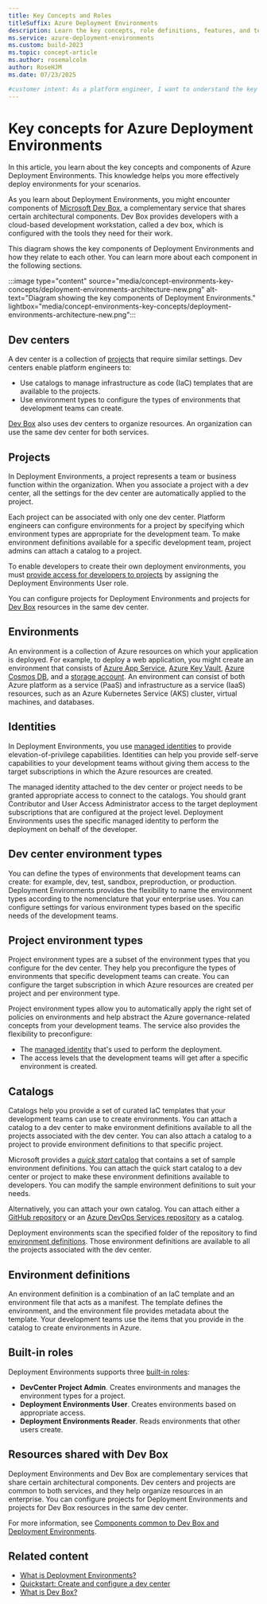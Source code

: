 ```yaml
---
title: Key Concepts and Roles
titleSuffix: Azure Deployment Environments
description: Learn the key concepts, role definitions, features, and terminology for Azure Deployment Environments.
ms.service: azure-deployment-environments
ms.custom: build-2023
ms.topic: concept-article
ms.author: rosemalcolm
author: RoseHJM
ms.date: 07/23/2025

#customer intent: As a platform engineer, I want to understand the key concepts and roles in Azure Deployment Environments so that I can effectively deploy environments for my scenarios.
---
```


# Key concepts for Azure Deployment Environments

In this article, you learn about the key concepts and components of Azure Deployment Environments. This knowledge helps you more effectively deploy environments for your scenarios.

As you learn about Deployment Environments, you might encounter components of [Microsoft Dev Box](../dev-box/overview-what-is-microsoft-dev-box.md), a complementary service that shares certain architectural components. Dev Box provides developers with a cloud-based development workstation, called a dev box, which is configured with the tools they need for their work.  

This diagram shows the key components of Deployment Environments and how they relate to each other. You can learn more about each component in the following sections.

:::image type="content" source="media/concept-environments-key-concepts/deployment-environments-architecture-new.png" alt-text="Diagram showing the key components of Deployment Environments." lightbox="media/concept-environments-key-concepts/deployment-environments-architecture-new.png":::

## Dev centers

A dev center is a collection of [projects](#projects) that require similar settings. Dev centers enable platform engineers to:

- Use catalogs to manage infrastructure as code (IaC) templates that are available to the projects.
- Use environment types to configure the types of environments that development teams can create.
 
[Dev Box](../dev-box/concept-dev-box-concepts.md#dev-center) also uses dev centers to organize resources. An organization can use the same dev center for both services.

## Projects

In Deployment Environments, a project represents a team or business function within the organization. When you associate a project with a dev center, all the settings for the dev center are automatically applied to the project. 

Each project can be associated with only one dev center. Platform engineers can configure environments for a project by specifying which environment types are appropriate for the development team. To make environment definitions available for a specific development team, project admins can attach a catalog to a project.

To enable developers to create their own deployment environments, you must [provide access for developers to projects](how-to-manage-deployment-environments-access.md) by assigning the Deployment Environments User role.

You can configure projects for Deployment Environments and projects for [Dev Box](../dev-box/concept-dev-box-concepts.md#project) resources in the same dev center.

## Environments

An environment is a collection of Azure resources on which your application is deployed. For example, to deploy a web application, you might create an environment that consists of [Azure App Service](../app-service/overview.md), [Azure Key Vault](/azure/key-vault/general/basic-concepts), [Azure Cosmos DB](/azure/cosmos-db/introduction), and a [storage account](../storage/common/storage-account-overview.md). An environment can consist of both Azure platform as a service (PaaS) and infrastructure as a service (IaaS) resources, such as an Azure Kubernetes Service (AKS) cluster, virtual machines, and databases.

## Identities

In Deployment Environments, you use [managed identities](../active-directory/managed-identities-azure-resources/overview.md) to provide elevation-of-privilege capabilities. Identities can help you provide self-serve capabilities to your development teams without giving them access to the target subscriptions in which the Azure resources are created. 

The managed identity attached to the dev center or project needs to be granted appropriate access to connect to the catalogs. You should grant Contributor and User Access Administrator access to the target deployment subscriptions that are configured at the project level. Deployment Environments uses the specific managed identity to perform the deployment on behalf of the developer.

## Dev center environment types

You can define the types of environments that development teams can create: for example, dev, test, sandbox, preproduction, or production. Deployment Environments provides the flexibility to name the environment types according to the nomenclature that your enterprise uses. You can configure settings for various environment types based on the specific needs of the development teams.

## Project environment types 

Project environment types are a subset of the environment types that you configure for the dev center. They help you preconfigure the types of environments that specific development teams can create. You can configure the target subscription in which Azure resources are created per project and per environment type. 

Project environment types allow you to automatically apply the right set of policies on environments and help abstract the Azure governance-related concepts from your development teams. The service also provides the flexibility to preconfigure:

- The [managed identity](concept-environments-key-concepts.md#identities) that's used to perform the deployment.
- The access levels that the development teams will get after a specific environment is created.

## Catalogs

Catalogs help you provide a set of curated IaC templates that your development teams can use to create environments. You can attach a catalog to a dev center to make environment definitions available to all the projects associated with the dev center. You can also attach a catalog to a project to provide environment definitions to that specific project.

Microsoft provides a [*quick start* catalog](https://github.com/microsoft/devcenter-catalog) that contains a set of sample environment definitions. You can attach the quick start catalog to a dev center or project to make these environment definitions available to developers. You can modify the sample environment definitions to suit your needs. 

Alternatively, you can attach your own catalog. You can attach either a [GitHub repository](https://docs.github.com/repositories/creating-and-managing-repositories/about-repositories) or an [Azure DevOps Services repository](/azure/devops/repos/get-started/what-is-repos) as a catalog. 

Deployment environments scan the specified folder of the repository to find [environment definitions](#environment-definitions). Those environment definitions are available to all the projects associated with the dev center.

## Environment definitions

An environment definition is a combination of an IaC template and an environment file that acts as a manifest. The template defines the environment, and the environment file provides metadata about the template. Your development teams use the items that you provide in the catalog to create environments in Azure.

## Built-in roles

Deployment Environments supports three [built-in roles](../role-based-access-control/built-in-roles.md):

- **DevCenter Project Admin**. Creates environments and manages the environment types for a project.
- **Deployment Environments User**. Creates environments based on appropriate access.
- **Deployment Environments Reader**. Reads environments that other users create. 

## Resources shared with Dev Box

Deployment Environments and Dev Box are complementary services that share certain architectural components. Dev centers and projects are common to both services, and they help organize resources in an enterprise. You can configure projects for Deployment Environments and projects for Dev Box resources in the same dev center. 

For more information, see [Components common to Dev Box and Deployment Environments](/azure/dev-box/concept-common-components).

## Related content

- [What is Deployment Environments?](overview-what-is-azure-deployment-environments.md)
- [Quickstart: Create and configure a dev center](./quickstart-create-and-configure-devcenter.md)
- [What is Dev Box?](../dev-box/overview-what-is-microsoft-dev-box.md)
